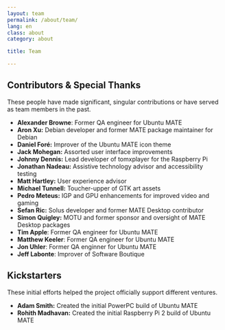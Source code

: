 ```yaml
---
layout: team
permalink: /about/team/
lang: en
class: about
category: about

title: Team

---
```


## Contributors & Special Thanks

These people have made significant, singular contributions or have served as
team members in the past.

* **Alexander Browne**: Former QA engineer for Ubuntu MATE
* **Aron Xu:** Debian developer and former MATE package maintainer for Debian
* **Daniel Foré:** Improver of the Ubuntu MATE icon theme
* **Jack Mohegan:** Assorted user interface improvements
* **Johnny Dennis:** Lead developer of tomxplayer for the Raspberry Pi
* **Jonathan Nadeau:** Assistive technology advisor and accessibility testing
* **Matt Hartley:** User experience advisor
* **Michael Tunnell:** Toucher-upper of GTK art assets
* **Pedro Meteus:** IGP and GPU enhancements for improved video and gaming
* **Sefan Ric:** Solus developer and former MATE Desktop contributor
* **Simon Quigley:** MOTU and former sponsor and oversight of MATE Desktop packages
* **Tim Apple**: Former QA engineer for Ubuntu MATE
* **Matthew Keeler**: Former QA engineer for Ubuntu MATE
* **Jon Uhler**: Former QA enginner for Ubuntu MATE
* **Jeff Labonte**: Improver of Software Boutique

## Kickstarters

These initial efforts helped the project officially support different
ventures.

* **Adam Smith:** Created the initial PowerPC build of Ubuntu MATE
* **Rohith Madhavan:** Created the initial Raspberry Pi 2 build of Ubuntu MATE
